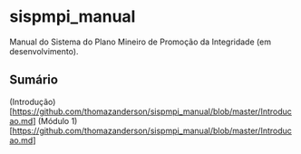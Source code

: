 # sispmpi_manual
Manual do Sistema do Plano Mineiro de Promoção da Integridade (em desenvolvimento).

## Sumário
(Introdução)[https://github.com/thomazanderson/sispmpi_manual/blob/master/Introducao.md]
(Módulo 1)[https://github.com/thomazanderson/sispmpi_manual/blob/master/Introducao.md]
